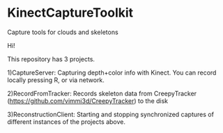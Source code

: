 # KinectCaptureToolkit
Capture tools for clouds and skeletons

Hi!

This repository has 3 projects.

1)CaptureServer: Capturing depth+color info with Kinect. You can record locally pressing R, or via network.

2)RecordFromTracker: Records skeleton data from CreepyTracker (https://github.com/vimmi3d/CreepyTracker) to the disk 

3)ReconstructionClient: Starting and stopping synchronized captures of different instances of the projects above. 
